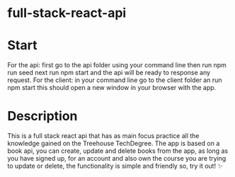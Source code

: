# full-stack-react-api 

# Start 
For the api: first go to the api folder using your command line then run npm run seed next run npm start and the api will be ready to response any request.
For the client: in your command line go to the client folder an run npm start this should open a new window in your browser with the app.

# Description 
This is a full stack react api that has as main focus practice all the knowledge gained on the Treehouse TechDegree.
The app is based on a book api, you can create, update and delete books from the app, as long as you have signed up,
for an account and also own the course you are trying to update or delete, the functionality is simple and friendly so,
try it out! :sparkles:



